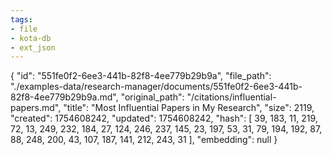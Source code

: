 ```yaml
---
tags:
- file
- kota-db
- ext_json
---
```

{
  "id": "551fe0f2-6ee3-441b-82f8-4ee779b29b9a",
  "file_path": "./examples-data/research-manager/documents/551fe0f2-6ee3-441b-82f8-4ee779b29b9a.md",
  "original_path": "/citations/influential-papers.md",
  "title": "Most Influential Papers in My Research",
  "size": 2119,
  "created": 1754608242,
  "updated": 1754608242,
  "hash": [
    39,
    183,
    11,
    219,
    72,
    13,
    249,
    232,
    184,
    27,
    124,
    246,
    237,
    145,
    23,
    197,
    53,
    31,
    79,
    194,
    192,
    87,
    88,
    248,
    200,
    43,
    107,
    187,
    141,
    212,
    243,
    31
  ],
  "embedding": null
}